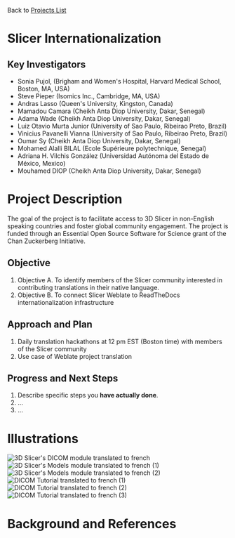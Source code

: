 Back to [Projects List](../../README.md#ProjectsList)

# Slicer Internationalization

## Key Investigators

- Sonia Pujol, (Brigham and Women's Hospital, Harvard Medical School, Boston, MA, USA) 
- Steve Pieper (Isomics Inc., Cambridge, MA, USA) 
- Andras Lasso (Queen's University, Kingston, Canada)
- Mamadou Camara (Cheikh Anta Diop University, Dakar, Senegal)
- Adama Wade (Cheikh Anta Diop University, Dakar, Senegal)
- Luiz Otavio Murta Junior (University of Sao Paulo, Ribeirao Preto, Brazil)
- Vinicius Pavanelli Vianna (University of Sao Paulo, Ribeirao Preto, Brazil)
- Oumar Sy (Cheikh Anta Diop University, Dakar, Senegal)
- Mohamed Alalli BILAL (Ecole Supérieure polytechnique, Senegal)
- Adriana H. Vilchis González (Universidad Autónoma del Estado de México, Mexico)
- Mouhamed DIOP (Cheikh Anta Diop University, Dakar, Senegal)

# Project Description

The goal of the project is to facilitate access to 3D Slicer in non-English speaking countries and foster global community engagement. The project is funded through an Essential Open Source Software for Science grant of the Chan Zuckerberg Initiative. 
## Objective

<!-- Describe here WHAT you would like to achieve (what you will have as end result). -->

1. Objective A. To identify members of the Slicer community interested in contributing translations in their native language. 
1. Objective B. To connect Slicer Weblate to ReadTheDocs internationalization infrastructure 

## Approach and Plan

<!-- Describe here HOW you would like to achieve the objectives stated above. -->

1. Daily translation hackathons at 12 pm EST (Boston time) with members of the Slicer community
1. Use case of Weblate project translation

## Progress and Next Steps

<!-- Update this section as you make progress, describing of what you have ACTUALLY DONE. If there are specific steps that you could not complete then you can describe them here, too. -->

1. Describe specific steps you **have actually done**.
1. ...
1. ...

# Illustrations

<!-- Add pictures and links to videos that demonstrate what has been accomplished.
![Description of picture](Example2.jpg)
![Some more images](Example2.jpg)
-->
![3D Slicer's DICOM module translated to french](https://github.com/NA-MIC/ProjectWeek/blob/master/PW37_2022_Virtual/Projects/SlicerInternationalization/PW/Screenshot%20from%202022-06-30%2020-11-10.png)
![3D Slicer's Models module translated to french (1)](https://github.com/NA-MIC/ProjectWeek/blob/master/PW37_2022_Virtual/Projects/SlicerInternationalization/PW/Screenshot%20from%202022-06-30%2020-11-42.png)
![3D Slicer's Models module translated to french (2)](https://github.com/NA-MIC/ProjectWeek/blob/master/PW37_2022_Virtual/Projects/SlicerInternationalization/PW/Screenshot%20from%202022-06-30%2020-11-55.png)
![DICOM Tutorial translated to french (1)](https://github.com/NA-MIC/ProjectWeek/blob/master/PW37_2022_Virtual/Projects/SlicerInternationalization/PW/Screenshot%20from%202022-06-30%2020-33-40.png)
![DICOM Tutorial translated to french (2)](https://github.com/NA-MIC/ProjectWeek/blob/master/PW37_2022_Virtual/Projects/SlicerInternationalization/PW/Screenshot%20from%202022-06-30%2020-32-32.png)
![DICOM Tutorial translated to french (3)](https://github.com/NA-MIC/ProjectWeek/blob/master/PW37_2022_Virtual/Projects/SlicerInternationalization/PW/Screenshot%20from%202022-06-30%2020-31-27.png)

# Background and References

<!-- If you developed any software, include link to the source code repository. If possible, also add links to sample data, and to any relevant publications. -->
